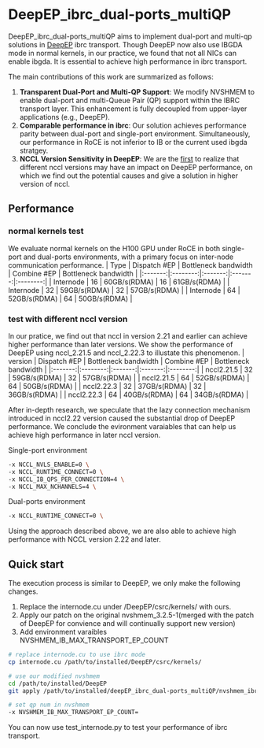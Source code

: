 # DeepEP_ibrc_dual-ports_multiQP
DeepEP_ibrc_dual-ports_multiQP aims to implement dual-port and multi-qp solutions in [DeepEP](https://github.com/deepseek-ai/DeepEP) ibrc transport. Though DeepEP now also use IBGDA mode in normal kernels, in our practice, we found that not all NICs can enable ibgda. It is essential to achieve high performance in ibrc transport. 

The main contributions of this work are summarized as follows:

1. **Transparent Dual-Port and Multi-QP Support**: We modify NVSHMEM to enable dual-port and multi-Queue Pair (QP) support within the IBRC transport layer. This enhancement is fully decoupled from upper-layer applications (e.g., DeepEP).
2. **Comparable performance in ibrc**: Our solution achieves performance parity between dual-port and single-port environment. Simultaneously, our performance in RoCE is not inferior to IB or the current used ibgda stratgey.
3. **NCCL Version Sensitivity in DeepEP**: We are the [first](https://github.com/deepseek-ai/DeepEP/issues/82) to realize that different nccl versions may have an impact on DeepEP performance, on which we find out the potential causes and give a solution in higher version of nccl.

## Performance
### normal kernels test
We evaluate normal kernels on the H100 GPU under RoCE in both single-port and dual-ports environments, with a primary focus on inter-node communication performance.
| Type | Dispatch #EP	| Bottleneck bandwidth | Combine #EP | Bottleneck bandwidth |
|:-------:|:--------:|:-------:|:-------:|:--------:|
| Internode | 16 | 60GB/s(RDMA) | 16 | 61GB/s(RDMA) |
| Internode | 32 | 59GB/s(RDMA) | 32 | 57GB/s(RDMA) |
| Internode | 64 | 52GB/s(RDMA) | 64 | 50GB/s(RDMA) |
### test with different nccl version
In our pratice, we find out that nccl in version 2.21 and earlier can achieve higher performance than later versions. We show the performance of DeepEP using nccl_2.21.5 and nccl_2.22.3 to illustate this phenomenon.
| version | Dispatch #EP	| Bottleneck bandwidth | Combine #EP | Bottleneck bandwidth |
|:-------:|:--------:|:-------:|:-------:|:--------:|
| nccl2.21.5 | 32 | 59GB/s(RDMA) | 32 | 57GB/s(RDMA) |
| nccl2.21.5 | 64 | 52GB/s(RDMA) | 64 | 50GB/s(RDMA) |
| nccl2.22.3 | 32 | 37GB/s(RDMA) | 32 | 36GB/s(RDMA) |
| nccl2.22.3 | 64 | 40GB/s(RDMA) | 64 | 34GB/s(RDMA) |

After in-depth research, we speculate that the lazy connection mechanism introduced in nccl2.22 version caused the substantial drop of DeepEP performance. We conclude the evironment varaiables that can help us achieve high performance in later nccl version.

Single-port environment

```bash
-x NCCL_NVLS_ENABLE=0 \
-x NCCL_RUNTIME_CONNECT=0 \
-x NCCL_IB_QPS_PER_CONNECTION=4 \
-x NCCL_MAX_NCHANNELS=4 \
```

Dual-ports environment

```bash
-x NCCL_RUNTIME_CONNECT=0 \
```

Using the approach described above, we are also able to achieve high performance with NCCL version 2.22 and later.

## Quick start
The execution process is similar to DeepEP, we only make the following changes.

1. Replace the internode.cu under /DeepEP/csrc/kernels/ with ours.
2. Apply our patch on the original nvshmem_3.2.5-1(merged with the patch of DeepEP for convience and will continually support new version)
3. Add environment varaibles NVSHMEM_IB_MAX_TRANSPORT_EP_COUNT

```bash
# replace internode.cu to use ibrc mode
cp internode.cu /path/to/installed/DeepEP/csrc/kernels/

# use our modified nvshmem
cd /path/to/installed/DeepEP
git apply /path/to/installed/deepEP_ibrc_dual-ports_multiQP/nvshmem_ibrc.patch

# set qp num in nvshmem
-x NVSHMEM_IB_MAX_TRANSPORT_EP_COUNT=
```

You can now use test_internode.py to test your performance of ibrc transport.
